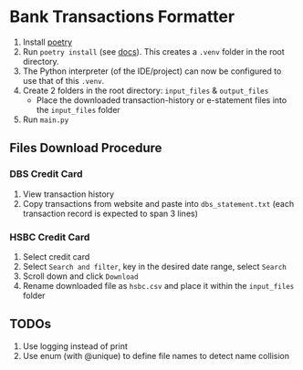 # Bank Transactions Formatter

1. Install [poetry](https://python-poetry.org/docs/)
2. Run `poetry install` (see [docs](https://python-poetry.org/docs/basic-usage/#installing-with-poetrylock)). This creates a `.venv` folder in the root directory.
3. The Python interpreter (of the IDE/project) can now be configured to use that of this `.venv`.
4. Create 2 folders in the root directory: `input_files` & `output_files`
    * Place the downloaded transaction-history or e-statement files into the `input_files` folder
5. Run `main.py`


## Files Download Procedure

### DBS Credit Card
1. View transaction history
2. Copy transactions from website and paste into `dbs_statement.txt` (each transaction record is expected to span 3 lines)

### HSBC Credit Card
1. Select credit card
2. Select `Search and filter`, key in the desired date range, select `Search`
3. Scroll down and click `Download`
4. Rename downloaded file as `hsbc.csv` and place it within the `input_files` folder

## TODOs
1. Use logging instead of print
2. Use enum (with @unique) to define file names to detect name collision